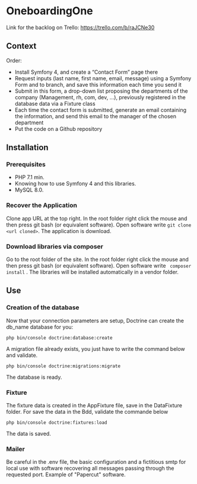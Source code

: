 # OneboardingOne

Link for the backlog on Trello: https://trello.com/b/raJCNe30

## Context 

Order:
- Install Symfony 4, and create a “Contact Form” page there    
- Request inputs (last name, first name, email, message) using a Symfony Form and to branch, and save this information each time you send it     
- Submit in this form, a drop-down list proposing the departments of the company (Management, rh, com, dev, ...), previously registered in the database data via a Fixture class    
- Each time the contact form is submitted, generate an email containing the information, and send this email to the manager of the chosen department    
- Put the code on a Github repository     

## Installation 
### Prerequisites

  - PHP 7.1 min.    
  - Knowing how to use Symfony 4 and this libraries.    
  - MySQL 8.0.    

### Recover the Application

Clone app URL at the top right.
In the root folder right click the mouse and then press git bash (or equivalent software).
Open software write ` git clone <url cloned> `. The application is download.

### Download libraries via composer

Go to the root folder of the site. 
In the root folder right click the mouse and then press git bash (or equivalent software). 
Open software write ` composer install` . The libraries will be installed automatically in a vendor folder.

## Use
### Creation of the database

Now that your connection parameters are setup, Doctrine can create the db_name database for you:

    php bin/console doctrine:database:create
    
A migration file already exists, you just have to write the command below and validate.

    php bin/console doctrine:migrations:migrate
    
The database is ready.

### Fixture

The fixture data is created in the AppFixture file, save in the DataFixture folder. For save the data in the Bdd, validate the commande below

    php bin/console doctrine:fixtures:load
    
The data is saved.

### Mailer

Be careful in the .env file, the basic configuration and a fictitious smtp for local use with software recovering all messages passing through the requested port. Example of "Papercut" software.  
